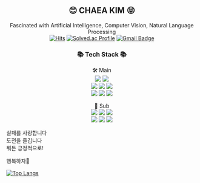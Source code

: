 <div align="center">
  
## 😊 **CHAEA KIM** 😝
Fascinated with Artificial Intelligence, Computer Vision, Natural Language Processing  
[![Hits](https://hits.seeyoufarm.com/api/count/incr/badge.svg?url=https%3A%2F%2Fgithub.com%2F2018007956%2Fhit-counter&count_bg=%23000000&title_bg=%23000000&icon=github.svg&icon_color=%23E7E7E7&title=Github&edge_flat=false)](https://hits.seeyoufarm.com)
[![Solved.ac Profile](http://mazassumnida.wtf/api/mini/generate_badge?boj=bbmt1906)](https://solved.ac/bbmt1906)
[![Gmail Badge](https://img.shields.io/badge/-chaea11s0@gmail.com-c14438?style=flat&logo=Gmail&logoColor=white&link=mailto:chaea11s0@gmail.com)](mailto:chaea11s0@gmail.com) 
  
### 📚 **Tech Stack** 📚  
🛠 Main  
<img src="https://img.shields.io/badge/Python-3776AB?style=flat-square&logo=Python&logoColor=white"/>
<img src="https://img.shields.io/badge/PyTorch-EE4C2C?style=flat-square&logo=PyTorch&logoColor=white"/>  
<img src="https://img.shields.io/badge/OpenCV-5C3EE8?style=flat-square&logo=OpenCV&logoColor=white"/>
<img src="https://img.shields.io/badge/Pandas-150458?style=flat-square&logo=Pandas&logoColor=white"/>
<img src="https://img.shields.io/badge/Scikit-learn-F7931E?style=flat-square&logo=Scikit-learn
&logoColor=white"/>  
<img src="https://img.shields.io/badge/VSCode-007ACC?style=flat-square&logo=Visual Studio Code&logoColor=white"/>
<img src="https://img.shields.io/badge/Linux-FCC624?style=flat-square&logo=Linux&logoColor=white"/>
<img src="https://img.shields.io/badge/Docker-2496ED?style=flat-square&logo=Docker&logoColor=white"/>
  
🌱 Sub  
<img src="https://img.shields.io/badge/C-A8B9CC?style=flat-square&logo=C&logoColor=white"/>
<img src="https://img.shields.io/badge/C++-00599C?style=flat-square&logo=c%2B%2B&logoColor=white"/>
<img src="https://img.shields.io/badge/Java-007396?style=flat-square&logo=java&logoColor=white">  
<img src="https://img.shields.io/badge/TensorFlow-FF6F00?style=flat-square&logo=TensorFlow&logoColor=white"/>
<img src="https://img.shields.io/badge/MySQL-4479A1?style=flat-square&logo=MySQL&logoColor=white"/>
<img src="https://img.shields.io/badge/Oracle-F80000?style=flat-square&logo=Oracle&logoColor=white">
  
</div>


실패를 사랑합니다  
도전을 즐깁니다  
뭐든 긍정적으로!  


행복하자💖


[![Top Langs](https://github-readme-stats.vercel.app/api/top-langs/?username=2018007956&layout=compact)](https://github.com/2018007956/github-readme-stats)

